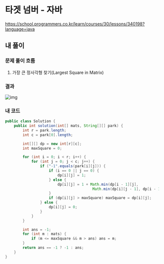 # **타겟 넘버 - 자바**

https://school.programmers.co.kr/learn/courses/30/lessons/340198?language=java

## **내 풀이**

### **문제 풀이 흐름**

1. 가장 큰 정사각형 찾기(Largest Square in Matrix)



### **결과**

![img](https://postfiles.pstatic.net/MjAyNTA5MDRfMjQ2/MDAxNzU2OTgzMjE5MzI3.NqbzAvaqi3Z9-tBJtJzFb_h53EpMgWhKXcnFMd9b6WYg.pJhGBEWvuk9o5ayUdVe_M0AikdNeEdV9P-FkWeCRpJgg.PNG/image.png?type=w773)

### **내 코드**

```java
public class Solution {
    public int solution(int[] mats, String[][] park) {
        int r = park.length;
        int c = park[0].length;

        int[][] dp = new int[r][c];
        int maxSquare = 0;

        for (int i = 0; i < r; i++) {
            for (int j = 0; j < c; j++) {
                if ("-1".equals(park[i][j])) {
                    if (i == 0 || j == 0) {
                        dp[i][j] = 1;
                    } else {
                        dp[i][j] = 1 + Math.min(dp[i - 1][j],
                                        Math.min(dp[i][j - 1], dp[i - 1][j - 1]));
                    }
                    if (dp[i][j] > maxSquare) maxSquare = dp[i][j];
                } else {
                    dp[i][j] = 0;
                }
            }
        }

        int ans = -1;
        for (int m : mats) {
            if (m <= maxSquare && m > ans) ans = m;
        }
        return ans == -1 ? -1 : ans;
    }
}
```

### 